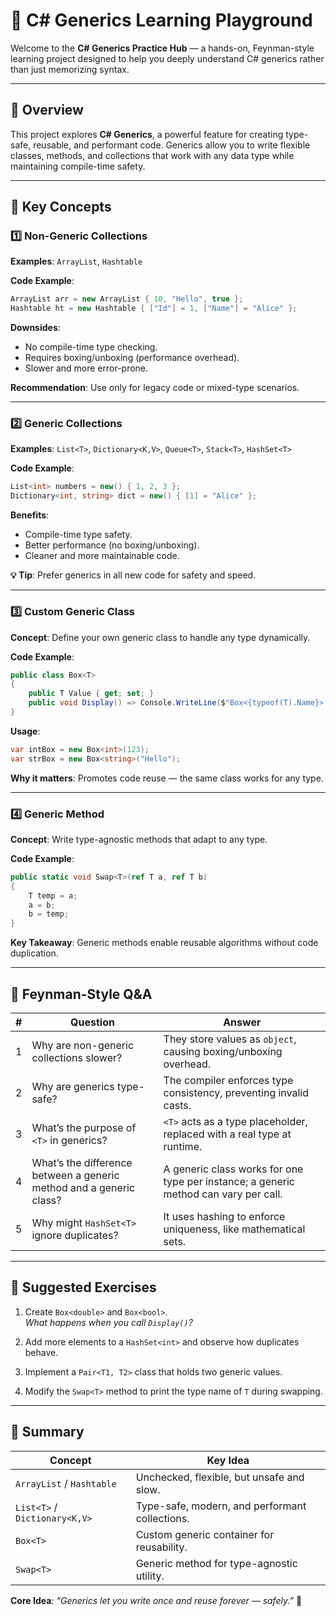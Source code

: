 # 🧩 C# Generics Learning Playground

Welcome to the **C# Generics Practice Hub** — a hands-on, Feynman-style learning project designed to help you deeply understand C# generics rather than just memorizing syntax.

---

## 📘 Overview

This project explores **C# Generics**, a powerful feature for creating type-safe, reusable, and performant code. Generics allow you to write flexible classes, methods, and collections that work with any data type while maintaining compile-time safety.

---

## 🧩 Key Concepts

### 1️⃣ Non-Generic Collections
**Examples**: `ArrayList`, `Hashtable`

**Code Example**:
```csharp
ArrayList arr = new ArrayList { 10, "Hello", true };
Hashtable ht = new Hashtable { ["Id"] = 1, ["Name"] = "Alice" };
```

**Downsides**:
- No compile-time type checking.
- Requires boxing/unboxing (performance overhead).
- Slower and more error-prone.

**Recommendation**: Use only for legacy code or mixed-type scenarios.

---

### 2️⃣ Generic Collections
**Examples**: `List<T>`, `Dictionary<K,V>`, `Queue<T>`, `Stack<T>`, `HashSet<T>`

**Code Example**:
```csharp
List<int> numbers = new() { 1, 2, 3 };
Dictionary<int, string> dict = new() { [1] = "Alice" };
```

**Benefits**:
- Compile-time type safety.
- Better performance (no boxing/unboxing).
- Cleaner and more maintainable code.

**💡 Tip**: Prefer generics in all new code for safety and speed.

---

### 3️⃣ Custom Generic Class
**Concept**: Define your own generic class to handle any type dynamically.

**Code Example**:
```csharp
public class Box<T>
{
    public T Value { get; set; }
    public void Display() => Console.WriteLine($"Box<{typeof(T).Name}>: {Value}");
}
```

**Usage**:
```csharp
var intBox = new Box<int>(123);
var strBox = new Box<string>("Hello");
```

**Why it matters**: Promotes code reuse — the same class works for any type.

---

### 4️⃣ Generic Method
**Concept**: Write type-agnostic methods that adapt to any type.

**Code Example**:
```csharp
public static void Swap<T>(ref T a, ref T b)
{
    T temp = a;
    a = b;
    b = temp;
}
```

**Key Takeaway**: Generic methods enable reusable algorithms without code duplication.

---

## 💬 Feynman-Style Q&A

| # | Question | Answer |
|---|----------|--------|
| 1 | Why are non-generic collections slower? | They store values as `object`, causing boxing/unboxing overhead. |
| 2 | Why are generics type-safe? | The compiler enforces type consistency, preventing invalid casts. |
| 3 | What’s the purpose of `<T>` in generics? | `<T>` acts as a type placeholder, replaced with a real type at runtime. |
| 4 | What’s the difference between a generic method and a generic class? | A generic class works for one type per instance; a generic method can vary per call. |
| 5 | Why might `HashSet<T>` ignore duplicates? | It uses hashing to enforce uniqueness, like mathematical sets. |

---

## 🧪 Suggested Exercises

1. Create `Box<double>` and `Box<bool>`.  
   *What happens when you call `Display()`?*

2. Add more elements to a `HashSet<int>` and observe how duplicates behave.

3. Implement a `Pair<T1, T2>` class that holds two generic values.

4. Modify the `Swap<T>` method to print the type name of `T` during swapping.

---

## 🧩 Summary

| Concept | Key Idea |
|---------|----------|
| `ArrayList` / `Hashtable` | Unchecked, flexible, but unsafe and slow. |
| `List<T>` / `Dictionary<K,V>` | Type-safe, modern, and performant collections. |
| `Box<T>` | Custom generic container for reusability. |
| `Swap<T>` | Generic method for type-agnostic utility. |

**Core Idea**: *“Generics let you write once and reuse forever — safely.”* 🚀